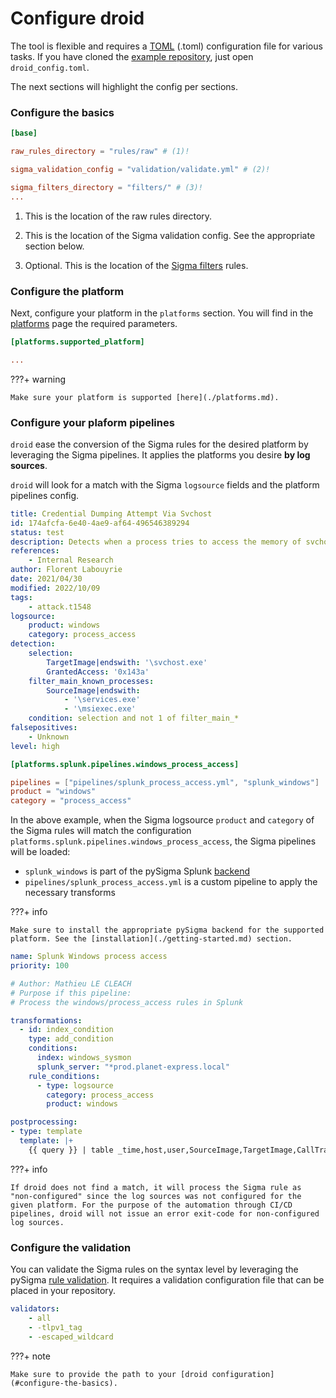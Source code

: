 # Configure droid

The tool is flexible and requires a [TOML](https://toml.io/en/) (.toml) configuration file for various tasks. If you have cloned the [example repository](https://github.com/certeu/droid-init), just open `droid_config.toml`.

The next sections will highlight the config per sections.

### Configure the basics

```toml
[base]

raw_rules_directory = "rules/raw" # (1)!

sigma_validation_config = "validation/validate.yml" # (2)!

sigma_filters_directory = "filters/" # (3)!
...
```

1.  This is the location of the raw rules directory.

2.  This is the location of the Sigma validation config. See the appropriate section below.

3.  Optional. This is the location of the [Sigma filters](https://sigmahq.io/docs/meta/filters.html) rules.

### Configure the platform

Next, configure your platform in the `platforms` section. You will find in the [platforms](./platforms.md) page the required parameters.

```toml
[platforms.supported_platform]

...
```

???+ warning

    Make sure your platform is supported [here](./platforms.md).

### Configure your plaform pipelines

`droid` ease the conversion of the Sigma rules for the desired platform by leveraging the Sigma pipelines. It applies the platforms you desire **by log sources**.

`droid` will look for a match with the Sigma `logsource` fields and the platform pipelines config.

```yaml title="proc_access_win_svchost_credential_dumping.yml" hl_lines="12 13 14"
title: Credential Dumping Attempt Via Svchost
id: 174afcfa-6e40-4ae9-af64-496546389294
status: test
description: Detects when a process tries to access the memory of svchost to potentially dump credentials.
references:
    - Internal Research
author: Florent Labouyrie
date: 2021/04/30
modified: 2022/10/09
tags:
    - attack.t1548
logsource:
    product: windows
    category: process_access
detection:
    selection:
        TargetImage|endswith: '\svchost.exe'
        GrantedAccess: '0x143a'
    filter_main_known_processes:
        SourceImage|endswith:
            - '\services.exe'
            - '\msiexec.exe'
    condition: selection and not 1 of filter_main_*
falsepositives:
    - Unknown
level: high
```

```toml title="droid_config.toml" hl_lines="4 5"
[platforms.splunk.pipelines.windows_process_access]

pipelines = ["pipelines/splunk_process_access.yml", "splunk_windows"]
product = "windows"
category = "process_access"
```

In the above example, when the Sigma logsource `product` and `category` of the Sigma rules will match the configuration `platforms.splunk.pipelines.windows_process_access`, the Sigma pipelines will be loaded:

- `splunk_windows` is part of the pySigma Splunk [backend](https://github.com/SigmaHQ/pySigma-backend-splunk)
- `pipelines/splunk_process_access.yml` is a custom pipeline to apply the necessary transforms

???+ info

    Make sure to install the appropriate pySigma backend for the supported platform. See the [installation](./getting-started.md) section.

```yaml title="splunk_process_access.yml" hl_lines="14 15 16 17"
name: Splunk Windows process access
priority: 100

# Author: Mathieu LE CLEACH
# Purpose if this pipeline:
# Process the windows/process_access rules in Splunk

transformations:
  - id: index_condition
    type: add_condition
    conditions:
      index: windows_sysmon
      splunk_server: "*prod.planet-express.local"
    rule_conditions:
      - type: logsource
        category: process_access
        product: windows

postprocessing:
- type: template
  template: |+
    {{ query }} | table _time,host,user,SourceImage,TargetImage,CallTrace,GrantedAccess
```

???+ info

    If droid does not find a match, it will process the Sigma rule as "non-configured" since the log sources was not configured for the given platform. For the purpose of the automation through CI/CD pipelines, droid will not issue an error exit-code for non-configured log sources.

### Configure the validation

You can validate the Sigma rules on the syntax level by leveraging the pySigma [rule validation](https://sigmahq-pysigma.readthedocs.io/en/latest/Rule_Validation.html). It requires a validation configuration file that can be placed in your repository.

```yaml  title="validate.yml"
validators:
    - all
    - -tlpv1_tag
    - -escaped_wildcard
```

???+ note

    Make sure to provide the path to your [droid configuration](#configure-the-basics).